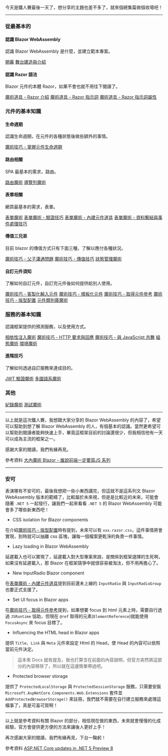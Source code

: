 今天是鐵人賽最後一天了，想分享的主題也差不多了，就來個總集篇做個收場吧！

---

### 從最基本的

#### 認識 Blazor WebAssembly

認識 Blazor WebAssembly 是什麼，並建立範本專案。

[開幕]
[舞台建造與介紹]

#### 認識 Razor 語法

Blazor 元件的本體 Razor，如果不會也就不用往下閱讀了。

[魔術道具 - Razor 介紹]
[魔術道具 - Razor 指示詞]
[魔術道具 - Razor 指示詞屬性]

### 元件的基本知識

#### 生命週期

認識生命週期，在元件的各種狀態後做些額外的事情。

[魔術技巧 - 掌握元件生命週期]

#### 路由相關

SPA 最基本的需求，路由。

[路由魔術]
[導覽列魔術]

#### 表單相關

網頁最基本的需求，表單。

[表單魔術]
[表單魔術 - 驗證技巧]
[表單魔術 - 內建元件道具]
[表單魔術 - 資料繫結與事件處理技巧]

#### 傳值三兄弟

目前 blazor 的傳值方式只有下面三種，了解以應付各種狀況。

[魔術技巧 - 父子溝通問題]
[魔術技巧 - 傳值技巧]
[狀態管理魔術]

#### 自訂元件須知

了解如何自訂元件，自訂完元件後如何提供給別人使用。

[魔術技巧 - 客製化輸入元件]
[魔術技巧 - 樣板化元件]
[魔術技巧 - 取得元件參考]
[魔術技巧 - 版型配置]
[元件類別庫魔術]

### 服務的基本知識

認識框架提供的預測服務，以及使用方式。

[相依性注入魔術]
[魔術技巧 - HTTP 要求與回應]
[魔術技巧 - 與 JavaScript 共舞]
[組態魔術]
[環境魔術]

#### 進階技巧

了解如何透過自訂服務來達成目的。

[JWT 驗證魔術]
[多國語系魔術]

### 其他

[紀錄魔術]
[測試魔術]

---

以上就是這次鐵人賽，我想跟大家分享的 Blazor WebAssembly 的內容了，希望可以幫助到想了解 Blazor WebAssembly 的人，有個基本的認識。當然更希望可以幫助到閱讀者能夠快速上手，畢竟這框架目前的討論還很少，但我相信他有一天可以成為主流的框架之一。

感謝大家的閱讀，我們有緣再見。

參考資料
[大內魔術 Blazor - 誰說前端一定要寫JS 系列]

---

### 安可

表演哪有不安可的，最後我想把一些小東西講完，但這就不是這系列文 Blazor WebAssembly 版本的範疇了，比較屬於未來視，但是是比較近的未來，可能會隨著 `.NET 5` 一起發行，讓我們一起來看看 `.NET 5` 的 Blazor WebAssembly 可能會多了哪些新東西吧！


* CSS isolation for Blazor components

在介紹[魔術技巧 - 版型配置]時有提到，未來可以有 `xxx.razor.css`，這件事情將會實現，到時就可以抽離 css 區塊，讓每一個檔案更乾淨的負責一件事情。

* Lazy loading in Blazor WebAssembly

延遲載入也可以實現了，延遲載入對大型專案來說，是關係到框架選擇的生死啊，如果沒有延遲載入，那 Blazor 在框架競爭中就很容易被淘汰，但不用再擔心了。

* New InputRadio Blazor component

在[表單魔術 - 內建元件道具]提到目前還未上線的 `InputRadio` 與 `InputRadioGroup` 也要正式支援了。

* Set UI focus in Blazor apps

在[魔術技巧 - 取得元件參考]提到，如果想要 focus 到 html 元素上時，需要自行透過 `JSRuntime` 協助，但現在 `@ref` 取得的元素(`ElementReference`)就能使用 `FocusAsync` 來 focus 目標了。

* Influencing the HTML head in Blazor apps

提供 `Title`、`Link` 與 `Meta` 元件來設定 Html 的 Head，使 Head 的內容可以依照當前元件決定。

> 這本來 Docs 就有提及，我也打算含在前面的內容說明，但官方突然將這部分的內容移除了，所以就在這邊簡單帶過吧。

* Protected browser storage

提供了 `ProtectedLocalStorage` 與 `ProtectedSessionStorage` 服務，只需要安裝 `Microsoft.AspNetCore.Components.Web.Extensions` 套件並 `AddProtectedBrowserStorage()` 來註冊，我們就不需要在自行建立服務來處理這檔事了，真是可喜可賀啊！

---

以上就是參考資料有關 Blazor 的部分，相信現在做的東西，未來就會慢慢的化成經驗，官方會提供更方便的方法來讓後人更好上手！

再次感謝大家的閱讀，我們有緣再見，下台一鞠躬！

參考資料
[ASP.NET Core updates in .NET 5 Preview 8]


[開幕]: https://ithelp.ithome.com.tw/articles/10237309
[舞台建造與介紹]: https://ithelp.ithome.com.tw/articles/10238740
[魔術道具 - Razor 介紹]: https://ithelp.ithome.com.tw/articles/10239536
[魔術道具 - Razor 指示詞]: https://ithelp.ithome.com.tw/articles/10239891
[魔術道具 - Razor 指示詞屬性]: https://ithelp.ithome.com.tw/articles/10240548
[路由魔術]: https://ithelp.ithome.com.tw/articles/10240617
[導覽列魔術]: https://ithelp.ithome.com.tw/articles/10242164
[紀錄魔術]: https://ithelp.ithome.com.tw/articles/10242787
[表單魔術]: https://ithelp.ithome.com.tw/articles/10242999
[表單魔術 - 驗證技巧]: https://ithelp.ithome.com.tw/articles/10244126
[表單魔術 - 內建元件道具]: https://ithelp.ithome.com.tw/articles/10244795
[表單魔術 - 資料繫結與事件處理技巧]: https://ithelp.ithome.com.tw/articles/10245176
[魔術技巧 - 掌握元件生命週期]: https://ithelp.ithome.com.tw/articles/10245981
[魔術技巧 - 父子溝通問題]: https://ithelp.ithome.com.tw/articles/10246549
[魔術技巧 - 客製化輸入元件]: https://ithelp.ithome.com.tw/articles/10247068
[魔術技巧 - 傳值技巧]: https://ithelp.ithome.com.tw/articles/10247260
[魔術技巧 - 樣板化元件]: https://ithelp.ithome.com.tw/articles/10248114
[魔術技巧 - 取得元件參考]: https://ithelp.ithome.com.tw/articles/10248513
[魔術技巧 - 版型配置]: https://ithelp.ithome.com.tw/articles/10248872
[相依性注入魔術]: https://ithelp.ithome.com.tw/articles/10249555
[魔術技巧 - HTTP 要求與回應]: https://ithelp.ithome.com.tw/articles/10250050
[魔術技巧 - 與 JavaScript 共舞]: https://ithelp.ithome.com.tw/articles/10250552
[狀態管理魔術]: https://ithelp.ithome.com.tw/articles/10250947
[組態魔術]: https://ithelp.ithome.com.tw/articles/10251037
[環境魔術]: https://ithelp.ithome.com.tw/articles/10251788
[JWT 驗證魔術]: https://ithelp.ithome.com.tw/articles/10252109
[多國語系魔術]: https://ithelp.ithome.com.tw/articles/10252226
[元件類別庫魔術]: https://ithelp.ithome.com.tw/articles/10252981
[測試魔術]: https://ithelp.ithome.com.tw/articles/10253302
[大內魔術 Blazor - 誰說前端一定要寫JS 系列]: https://ithelp.ithome.com.tw/users/20109525/ironman/3653
[ASP.NET Core updates in .NET 5 Preview 8]: https://devblogs.microsoft.com/aspnet/asp-net-core-updates-in-net-5-preview-8/